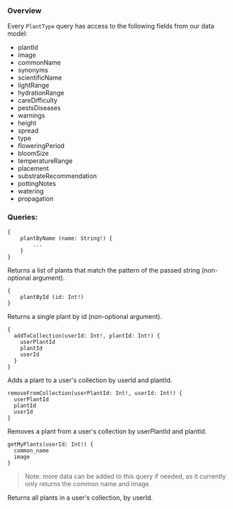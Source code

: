 ### Overview

Every `PlantType` query has access to the following fields from our data model:
* plantId 
* image
* commonName
* synonyms
* scientificName
* lightRange
* hydrationRange
* careDifficulty
* pestsDiseases
* warnings
* height
* spread
* type
* floweringPeriod
* bloomSize
* temperatureRange
* placement
* substrateRecommendation
* pottingNotes
* watering
* propagation

### Queries:

```
{
    plantByName (name: String!) {
        ...
    }
}
```
Returns a list of plants that match the pattern of the passed string (non-optional argument).

```
{
    plantById (id: Int!)
}
```

Returns a single plant by id (non-optional argument).

```
{
  addToCollection(userId: Int!, plantId: Int!) {
    userPlantId
    plantId
    userId
  }
}
```

Adds a plant to a user's collection by userId and plantId. 

```
removeFromCollection(userPlantId: Int!, userId: Int!) {
  userPlantId
  plantId
  userId
}
```

Removes a plant from a user's collection by userPlantId and plantId.

```
getMyPlants(userId: Int!) {
  common_name
  image
}
```
> Note: more data can be added to this query if needed, as it currently only returns the common name and image.

Returns all plants in a user's collection, by userId.


